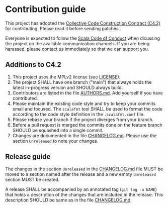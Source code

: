 # Contribution guide

This project has adopted the [Collective Code Construction Contract
(C4.2)](https://rfc.zeromq.org/spec:42) for contributing. Please read it
before sending patches.

Everyone is expected to follow the
[Scala Code of Conduct](http://www.scala-lang.org/conduct.html) when
dicussing the project on the available communication channels.
If you are being harassed, please contact us immediately so that we can
support you.

## Additions to C4.2

1. This project uses the MPLv2 license (see [LICENSE](LICENSE)).
2. The project SHALL have one branch ("main") that always holds the latest 
in-progress version and SHOULD always build.
4. Contributors are listed in the file [AUTHORS.md](AUTHORS.md). Add
yourself if you have contributed.
4. Please maintain the existing code style and try to keep your commits 
small and focused. The `scalafmt` tool SHALL be used to format the code
according to the code style definition in the `.scalafmt.conf` file.
5. Please rebase your branch if the project diverges from your branch.
6. Before a pull request is merged the commits done on the feature branch
SHOULD be squashed into a single commit.
7. Changes are documented in the file [CHANGELOG.md](CHANGELOG.md). Please
use the section `Unreleased` to note your changes.

## Release guide

The changes in the section `Unreleased` in the [CHANGELOG.md](CHANGELOG.md)
file MUST be moved to a section named after the release and a new empty
`Unreleased` section MUST be created.

A release SHALL be accompanied by an annotated tag (`git tag -a NAME`) that
holds a description of the changes that are included in the release. This
description SHOULD be same as in the file [CHANGELOG.md](CHANGELOG.md).

